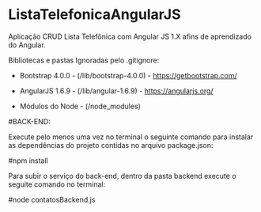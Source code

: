 # ListaTelefonicaAngularJS
Aplicação CRUD Lista Telefônica com Angular JS 1.X afins de aprendizado do Angular.

Bibliotecas e pastas Ignoradas pelo .gitignore:

- Bootstrap 4.0.0 - (/lib/bootstrap-4.0.0) - https://getbootstrap.com/

- AngularJS 1.6.9 - (/lib/angular-1.6.9)   - https://angularjs.org/

- Módulos do Node - (/node_modules)

#BACK-END:

Execute pelo menos uma vez no terminal o seguinte comando para instalar as dependências do projeto contidas no arquivo package.json:

#npm install

Para subir o serviço do back-end, dentro da pasta backend execute o seguite comando no terminal:

#node contatosBackend.js
